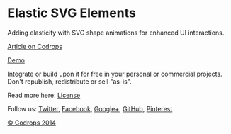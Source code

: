 Elastic SVG Elements
=========

Adding elasticity with SVG shape animations for enhanced UI interactions.

[Article on Codrops](http://tympanus.net/codrops/?p=21555)

[Demo](http://tympanus.net/Development/MorphingShapeEffects/)

Integrate or build upon it for free in your personal or commercial projects. Don't republish, redistribute or sell "as-is". 

Read more here: [License](http://tympanus.net/codrops/licensing/)

Follow us: [Twitter](http://www.twitter.com/codrops), [Facebook](http://www.facebook.com/pages/Codrops/159107397912), [Google+](https://plus.google.com/101095823814290637419), [GitHub](https://github.com/codrops), [Pinterest](http://www.pinterest.com/codrops/)

[© Codrops 2014](http://www.codrops.com)